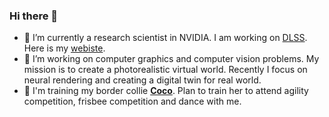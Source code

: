 ### Hi there 👋

<!--
**ShengCN/ShengCN** is a ✨ _special_ ✨ repository because its `README.md` (this file) appears on your GitHub profile.

Here are some ideas to get you started:

- 🔭 I’m currently working on ...
- 🌱 I’m currently learning ...
- 👯 I’m looking to collaborate on ...
- 🤔 I’m looking for help with ...
- 💬 Ask me about ...
- 📫 How to reach me: ...
- 😄 Pronouns: ...
- ⚡ Fun fact: ...
-->

- 🔭 I’m currently a research scientist in NVIDIA. I am working on [DLSS](https://www.nvidia.com/en-us/geforce/technologies/dlss/). Here is my [webiste](https://shengcn.github.io/).
- 🌱 I’m working on computer graphics and computer vision problems. My mission is to create a photorealistic virtual world. Recently I focus on neural rendering and creating a digital twin for real world.
- 🐶 I'm training my border collie [**Coco**](https://www.instagram.com/coco_border_collie2023/). Plan to train her to attend agility competition, frisbee competition and dance with me.
